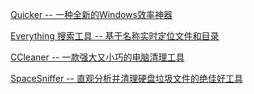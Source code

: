 [Quicker -- 一种全新的Windows效率神器](https://sspai.com/post/47776)  

[Everything 搜索工具 -- 基于名称实时定位文件和目录](http://xbeta.info/everything/index.htm)  

[CCleaner -- 一款强大又小巧的电脑清理工具](https://www.mosq.cn/post-318.html)  

[SpaceSniffer -- 直观分析并清理硬盘垃圾文件的绝佳好工具](https://www.iplaysoft.com/spacesniffer.html)  

 

